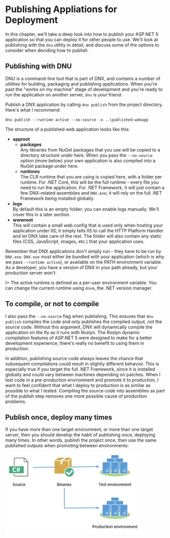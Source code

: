 # Publishing Appliations for Deployment

In this chapter, we'll take a deep look into how to publish your ASP.NET 5 application so that you can deploy it for other people to use. We'll look at publishing with the `dnu` utility in detail, and discuss some of the options to consider when deciding how to publish. 

## Publishing with DNU

DNU is a command-line tool that is part of DNX, and contains a number of utilities for building, packaging and publishing applications. When you're past the "works on my machine" stage of development and you're ready to run the application on another server, `dnu` is your friend. 

Publish a DNX application by calling `dnu publish` from the project directory. Here's what I recommend: 

```
dnu publish --runtime active --no-source -o ..\published-webapp
```

The structure of a published web application looks like this:

 - **approot**  
   - **packages**   
   Any libraries from NuGet packages that you use will be copied to a directory structure under here. When you pass the `--no-source` option (more below) your own application is also compiled into a NuGet package under here.  
   - **runtimes**  
   The CLR runtime that you are using is copied here, with a folder per runtime. For .NET Core, this will be the full runtime - every file you need to run the application. For .NET Framework, it will just contain a few DNX-related assemblies and `DNX.exe`; it will rely on the full .NET Framework being installed globally. 
 - **logs**  
 By default this is an empty folder; you can enable logs manually. We'll cover this in a later section. 
 - **wwwroot**  
 This will contain a small web.config that is used only when hosting your application under IIS; it simply tells IIS to call the HTTP Platform Handler and let DNX take care of the rest. The folder will also contain any static files (CSS, JavaScript, images, etc.) that your application uses. 

Remember that DNX applications don't simply run - they have to be run by `DNX.exe`. `DNX.exe` must either be bundled with your application (which is why we pass `--runtime active`), or available on the PATH environment variable. As a developer, you have a version of DNX in your path already, but your production server won't. 

I> The active runtime is defined as a per-user environment variable. You can change the current runtime using `dnvm`, the .NET version manager. 

## To compile, or not to compile

I also pass the `--no-source` flag when publishing. This ensures that `dnu publish` compiles the code and only publishes the compiled output, not the source code. Without this argument, DNX will dynamically compile the application on the fly as it runs with Roslyn. The Roslyn dynamic compilation features of ASP.NET 5 were designed to make for a better development experience; there's really no benefit to using them in production. 

In addition, publishing source code always leaves the chance that subsequent compilations could result in slightly different behavior. This is especially true if you target the full .NET Framework, since it is installed globally and could vary between machines depending on patches. When I test code in a pre-production environment and promote it to production, I want to feel confident that what I deploy to production is as similar as possible to what I tested. Compiling the source code into assemblies as part of the publish step removes one more possible cause of production problems. 

## Publish once, deploy many times

If you have more than one target environment, or more than one target server, then you should develop the habit of publishing once, deploying many times. In other words, publish the project once, then use the same published outputs when promoting between environments:

![Publish your project once, then use the same outputs for subsequent deployments of the same version of the application](images/build-once.png)

